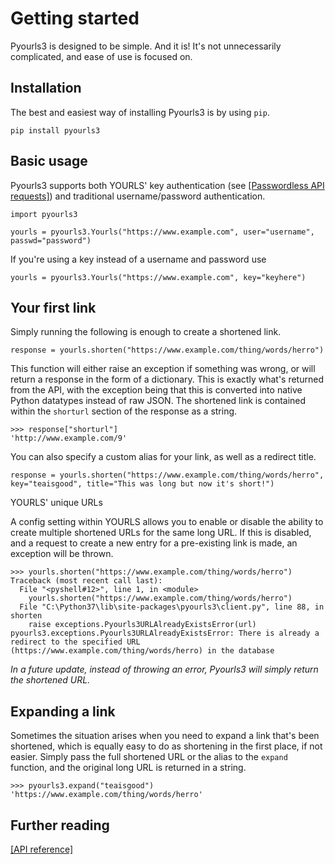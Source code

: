# Getting started

Pyourls3 is designed to be simple. And it is! It's not unnecessarily complicated, and ease of use is focused on.

## **Installation**

The best and easiest way of installing Pyourls3 is by using `pip`.
    
    pip install pyourls3

## **Basic usage**

Pyourls3 supports both YOURLS' key authentication (see [[Passwordless API requests]](https://github.com/YOURLS/YOURLS/wiki/PasswordlessAPI)) and traditional username/password authentication. 

    import pyourls3
    
    yourls = pyourls3.Yourls("https://www.example.com", user="username", passwd="password")
    
If you're using a key instead of a username and password use
    
    yourls = pyourls3.Yourls("https://www.example.com", key="keyhere")
    
## **Your first link**

Simply running the following is enough to create a shortened link.

    response = yourls.shorten("https://www.example.com/thing/words/herro")
    
This function will either raise an exception if something was wrong, or will return a response in the form of a dictionary.
This is exactly what's returned from the API, with the exception being that this is converted into native Python datatypes
instead of raw JSON. The shortened link is contained within the `shorturl` section of the response as a string.

    >>> response["shorturl"]
    'http://www.example.com/9'
    
You can also specify a custom alias for your link, as well as a redirect title.
    
    response = yourls.shorten("https://www.example.com/thing/words/herro", key="teaisgood", title="This was long but now it's short!")
    
YOURLS' unique URLs

A config setting within YOURLS allows you to enable or disable the ability to create multiple shortened URLs for the same
long URL. If this is disabled, and a request to create a new entry for a pre-existing link is made, an exception will be 
thrown.

    >>> yourls.shorten("https://www.example.com/thing/words/herro")
    Traceback (most recent call last):
      File "<pyshell#12>", line 1, in <module>
        yourls.shorten("https://www.example.com/thing/words/herro")
      File "C:\Python37\lib\site-packages\pyourls3\client.py", line 88, in shorten
        raise exceptions.Pyourls3URLAlreadyExistsError(url)
    pyourls3.exceptions.Pyourls3URLAlreadyExistsError: There is already a redirect to the specified URL (https://www.example.com/thing/words/herro) in the database

*In a future update, instead of throwing an error, Pyourls3 will simply return the shortened URL.* 
    
## **Expanding a link**

Sometimes the situation arises when you need to expand a link that's been shortened, which is equally easy to do as shortening
in the first place, if not easier. Simply pass the full shortened URL or the alias to the `expand` function, and the original
long URL is returned in a string.

    >>> pyourls3.expand("teaisgood")
    'https://www.example.com/thing/words/herro'
    
## **Further reading**
[[API reference]](api.md)